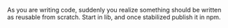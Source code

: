 As you are writing code, suddenly you realize something should be written as
reusable from scratch. Start in lib, and once stabilized publish it in npm.
